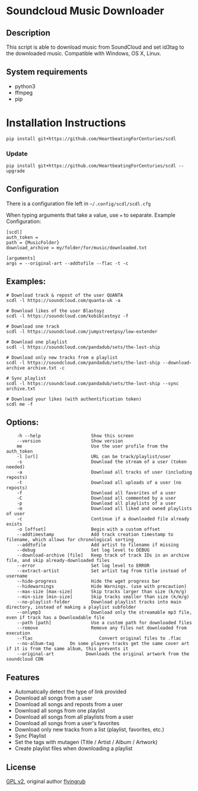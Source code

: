 # Soundcloud Music Downloader
## Description

This script is able to download music from SoundCloud and set id3tag to the downloaded music.
Compatible with Windows, OS X, Linux.


## System requirements

* python3
* ffmpeg
* pip

# Installation Instructions
```
pip install git+https://github.com/HeartbeatingForCenturies/scdl
```

### Update
 `pip install git+https://github.com/HeartbeatingForCenturies/scdl --upgrade`

## Configuration
There is a configuration file left in `~/.config/scdl/scdl.cfg`

When typing arguments that take a value, use `=` to separate.
Example Configuration:
```
[scdl]
auth_token =
path = {MusicFolder}
download_archive = my/folder/for/music/downloaded.txt

[arguments]
args = --original-art --addtofile --flac -t -c
```

## Examples:
```
# Download track & repost of the user QUANTA
scdl -l https://soundcloud.com/quanta-uk -a

# Download likes of the user Blastoyz
scdl -l https://soundcloud.com/kobiblastoyz -f

# Download one track
scdl -l https://soundcloud.com/jumpstreetpsy/low-extender

# Download one playlist
scdl -l https://soundcloud.com/pandadub/sets/the-lost-ship

# Download only new tracks from a playlist
scdl -l https://soundcloud.com/pandadub/sets/the-lost-ship --download-archive archive.txt -c

# Sync playlist
scdl -l https://soundcloud.com/pandadub/sets/the-lost-ship --sync archive.txt

# Download your likes (with authentification token)
scdl me -f
```

## Options:
```
    -h --help                   Show this screen
    --version                   Show version
    me                          Use the user profile from the auth_token
    -l [url]                    URL can be track/playlist/user
    -s                          Download the stream of a user (token needed)
    -a                          Download all tracks of user (including reposts)
    -t                          Download all uploads of a user (no reposts)
    -f                          Download all favorites of a user
    -C                          Download all commented by a user
    -p                          Download all playlists of a user
    -m                          Download all liked and owned playlists of user
    -c                          Continue if a downloaded file already exists
    -o [offset]                 Begin with a custom offset
    --addtimestamp              Add track creation timestamp to filename, which allows for chronological sorting
    --addtofile                 Add artist to filename if missing
    --debug                     Set log level to DEBUG
    --download-archive [file]   Keep track of track IDs in an archive file, and skip already-downloaded files
    --error                     Set log level to ERROR
    --extract-artist            Set artist tag from title instead of username
    --hide-progress             Hide the wget progress bar
    --hidewarnings              Hide Warnings. (use with precaution)
    --max-size [max-size]       Skip tracks larger than size (k/m/g)
    --min-size [min-size]       Skip tracks smaller than size (k/m/g)
    --no-playlist-folder        Download playlist tracks into main directory, instead of making a playlist subfolder
    --onlymp3                   Download only the streamable mp3 file, even if track has a Downloadable file
    --path [path]               Use a custom path for downloaded files
    --remove                    Remove any files not downloaded from execution
    --flac			               Convert original files to .flac
    --no-album-tag		On some players tracks get the same cover art if it is from the same album, this prevents it
    --original-art            Downloads the original artwork from the soundcloud CDN
```


## Features
* Automatically detect the type of link provided
* Download all songs from a user
* Download all songs and reposts from a user
* Download all songs from one playlist
* Download all songs from all playlists from a user
* Download all songs from a user's favorites
* Download only new tracks from a list (playlist, favorites, etc.)
* Sync Playlist
* Set the tags with mutagen (Title / Artist / Album / Artwork)
* Create playlist files when downloading a playlist


## License

[GPL v2](https://www.gnu.org/licenses/gpl-2.0.txt), original author [flyingrub](https://github.com/flyingrub)
